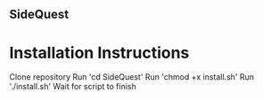 ## SideQuest
# Installation Instructions
Clone repository
Run 'cd SideQuest'
Run 'chmod +x install.sh'
Run './install.sh'
Wait for script to finish
